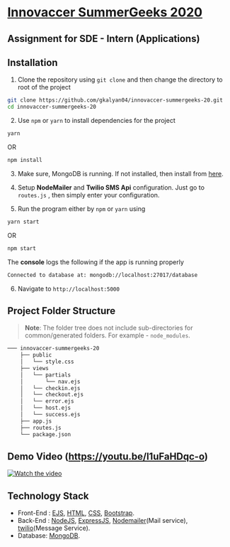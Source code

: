 # [Innovaccer SummerGeeks 2020](https://github.com/gkalyan04/innovaccer-summergeeks-20)

## Assignment for SDE - Intern (Applications)

## Installation

1. Clone the repository using `git clone` and then change the directory to root of the project
```bash
git clone https://github.com/gkalyan04/innovaccer-summergeeks-20.git
cd innovaccer-summergeeks-20
```

2. Use `npm` or `yarn` to install dependencies for the project
```bash
yarn
```
OR
```bash
npm install
```

3. Make sure, MongoDB is running. If not installed, then install from [here](https://docs.mongodb.com/manual/installation/).

4. Setup <strong>NodeMailer</strong> and <strong>Twilio SMS Api</strong> configuration. Just go to `routes.js` , then simply enter your configuration.

5. Run the program either by `npm` or `yarn` using
```bash
yarn start
```
OR
```bash
npm start
```
The **console** logs the following if the app is running properly
```bash
Connected to database at: mongodb://localhost:27017/database
```

6. Navigate to `http://localhost:5000`

## Project Folder Structure

> **Note**: The folder tree does not include sub-directories for common/generated folders. For example - `node_modules`.

```bash
─── innovaccer-summergeeks-20
    ├── public
    │   └── style.css
    ├── views
    │   └── partials
    │       └── nav.ejs
    │   └── checkin.ejs
    │   └── checkout.ejs
    │   └── error.ejs
    │   └── host.ejs
    │   └── success.ejs
    ├── app.js
    ├── routes.js
    └── package.json
```

## Demo Video (https://youtu.be/l1uFaHDqc-o)
[![Watch the video](https://i.ibb.co/tCbQfJN/Screenshot-from-2019-11-22-19-48-43.png)](https://youtu.be/l1uFaHDqc-o)

## Technology Stack

* Front-End : [EJS](https://ejs.co/), [HTML](https://html.com/), [CSS](https://developer.mozilla.org/en-US/docs/Web/CSS), [Bootstrap](https://getbootstrap.com/).
* Back-End : [NodeJS](https://nodejs.org/en/), [ExpressJS](https://expressjs.com/), [Nodemailer](https://nodemailer.com/about/)(Mail service), [twilio](https://www.twilio.com/docs/sms/api)(Message Service).
* Database: [MongoDB](https://www.mongodb.com/).

